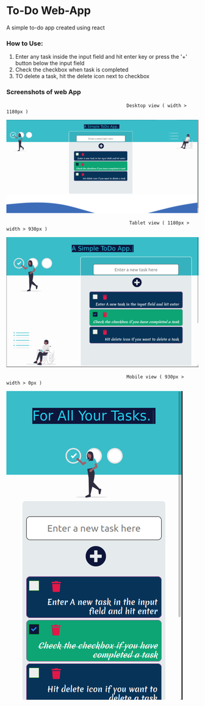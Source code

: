 # To-Do Web-App
A simple to-do app created using react


### How to Use:
1. Enter any task inside the input field and hit enter key or press the '+' button below the input field
2. Check the checkbox when task is completed
3. TO delete a task, hit the delete icon next to checkbox

### Screenshots of web App

                                                Desktop view ( width > 1180px )
![screenshot 1](imgs/desktop_view.jpg "Desktop view")


                                                 Tablet view ( 1180px > width > 930px )
![screenshot 2](imgs/tab_view.jpg "Tablet view")


                                                Mobile view ( 930px > width > 0px )
![screenshot 3](imgs/mobile_view.jpg "Mobile view") 

